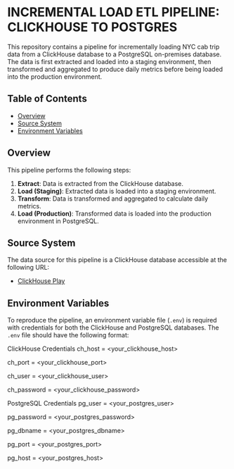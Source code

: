 # INCREMENTAL LOAD ETL PIPELINE: CLICKHOUSE TO POSTGRES

This repository contains a pipeline for incrementally loading NYC cab trip data from a ClickHouse database to a PostgreSQL on-premises database. The data is first extracted and loaded into a staging environment, then transformed and aggregated to produce daily metrics before being loaded into the production environment.

## Table of Contents
- [Overview](#overview)
- [Source System](#source-system)
- [Environment Variables](#environment-variables)

## Overview

This pipeline performs the following steps:
1. **Extract**: Data is extracted from the ClickHouse database.
2. **Load (Staging)**: Extracted data is loaded into a staging environment.
3. **Transform**: Data is transformed and aggregated to calculate daily metrics.
4. **Load (Production)**: Transformed data is loaded into the production environment in PostgreSQL.

## Source System

The data source for this pipeline is a ClickHouse database accessible at the following URL:
- [ClickHouse Play](https://github.demo.trial.altinity.cloud:8443/play)

## Environment Variables

To reproduce the pipeline, an environment variable file (`.env`) is required with credentials for both the ClickHouse and PostgreSQL databases. The `.env` file should have the following format:

ClickHouse Credentials
ch_host = <your_clickhouse_host>

ch_port = <your_clickhouse_port>

ch_user = <your_clickhouse_user>

ch_password = <your_clickhouse_password>

PostgreSQL Credentials
pg_user = <your_postgres_user>

pg_password = <your_postgres_password>

pg_dbname = <your_postgres_dbname>

pg_port = <your_postgres_port>

pg_host = <your_postgres_host>